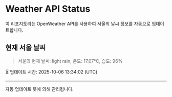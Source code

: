 
# Weather API Status

이 리포지토리는 OpenWeather API를 사용하여 서울의 날씨 정보를 자동으로 업데이트합니다.

## 현재 서울 날씨
> 서울의 현재 날씨: light rain, 온도: 17.07°C, 습도: 96%

⏳ 업데이트 시간: 2025-10-06 13:34:02 (UTC)

---
자동 업데이트 봇에 의해 관리됩니다.
